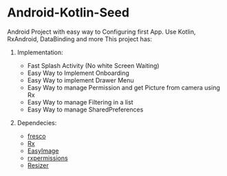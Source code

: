 # Android-Kotlin-Seed

Android Project with easy way to Configuring first App.
Use Kotlin, RxAndroid, DataBinding and more
This project has:
1. Implementation:
   - Fast Splash Activity (No white Screen Waiting)
   - Easy Way to Implement Onboarding
   - Easy Way to implement Drawer Menu 
   - Easy Way to manage Permission and get Picture from camera using Rx
   - Easy Way to manage Filtering in a list
   - Easy Way to manage SharedPreferences

2. Dependecies:
   - [fresco](https://github.com/facebook/fresco)
   - [Rx](https://github.com/ReactiveX/RxKotlin)
   - [EasyImage](https://github.com/jkwiecien/EasyImage)
   - [rxpermissions](https://github.com/tbruyelle/RxPermissions/)
   - [Resizer](https://github.com/hkk595/Resizer)


